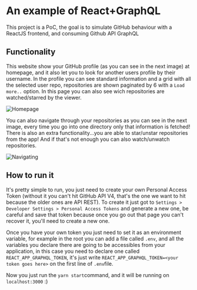 # An example of React+GraphQL

This project is a PoC, the goal is to simulate GitHub behaviour with a ReactJS frontend, and consuming Github API GraphQL

## Functionality

This website show your GitHub profile (as you can see in the next image) at homepage, and it also let you to look for another users profile by their username. In the profile you can see standard information and a grid with all the selected user repo, repositories are shown paginated by 6 with a `Load more..` option. In this page you can also see wich repositories are watched/starred by the viewer.

![Homepage](https://i.imgur.com/YbiamBZ.png)

You can also navigate through your repositories as you can see in the next image, every time you go into one directory only that information is fetched! There is also an extra functionality...you are able to star/unstar repositories from the app! And if that's not enough you can also watch/unwatch repositories.

![Navigating](https://i.imgur.com/MM0bRR6.png)

## How to run it

It's pretty simple to run, you just need to create your own Personal Access Token (without it you can't hit GitHub API V4, that's the one we want to hit because the older ones are API REST). To create it just got to `Settings > Developer Settings > Personal Access Tokens` and generate a new one, be careful and save that token because once you go out that page you can't recover it, you'll need to create a new one.

Once you have your own token you just need to set it as an environment variable, for example in the root you can add a file called `.env`, and all the variables you declare there are going to be accessibles from your application, in this case you need to declare one called `REACT_APP_GRAPHQL_TOKEN`, it's just write `REACT_APP_GRAPHQL_TOKEN=<your token goes here>` on the first line of `.env`file.

Now you just run the `yarn start`command, and it will be running on `localhost:3000` :)
